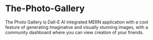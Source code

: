 # The-Photo-Gallery

The Photo Gallery is Dall-E AI integrated MERN application with a cool feature of generating Imaginative and visually stunning images, with a community dashboard where you can view creation of your friends.  
